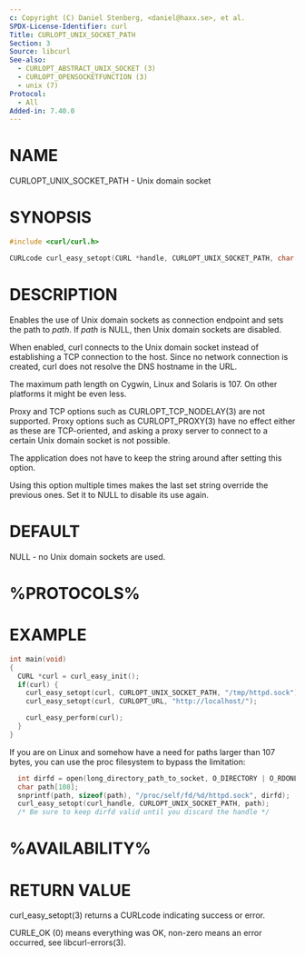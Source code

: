 ```yaml
---
c: Copyright (C) Daniel Stenberg, <daniel@haxx.se>, et al.
SPDX-License-Identifier: curl
Title: CURLOPT_UNIX_SOCKET_PATH
Section: 3
Source: libcurl
See-also:
  - CURLOPT_ABSTRACT_UNIX_SOCKET (3)
  - CURLOPT_OPENSOCKETFUNCTION (3)
  - unix (7)
Protocol:
  - All
Added-in: 7.40.0
---
```


# NAME

CURLOPT_UNIX_SOCKET_PATH - Unix domain socket

# SYNOPSIS

~~~c
#include <curl/curl.h>

CURLcode curl_easy_setopt(CURL *handle, CURLOPT_UNIX_SOCKET_PATH, char *path);
~~~

# DESCRIPTION

Enables the use of Unix domain sockets as connection endpoint and sets the
path to *path*. If *path* is NULL, then Unix domain sockets are
disabled.

When enabled, curl connects to the Unix domain socket instead of establishing
a TCP connection to the host. Since no network connection is created, curl
does not resolve the DNS hostname in the URL.

The maximum path length on Cygwin, Linux and Solaris is 107. On other platforms
it might be even less.

Proxy and TCP options such as CURLOPT_TCP_NODELAY(3) are not supported. Proxy
options such as CURLOPT_PROXY(3) have no effect either as these are
TCP-oriented, and asking a proxy server to connect to a certain Unix domain
socket is not possible.

The application does not have to keep the string around after setting this
option.

Using this option multiple times makes the last set string override the
previous ones. Set it to NULL to disable its use again.

# DEFAULT

NULL - no Unix domain sockets are used.

# %PROTOCOLS%

# EXAMPLE

~~~c
int main(void)
{
  CURL *curl = curl_easy_init();
  if(curl) {
    curl_easy_setopt(curl, CURLOPT_UNIX_SOCKET_PATH, "/tmp/httpd.sock");
    curl_easy_setopt(curl, CURLOPT_URL, "http://localhost/");

    curl_easy_perform(curl);
  }
}
~~~

If you are on Linux and somehow have a need for paths larger than 107 bytes,
you can use the proc filesystem to bypass the limitation:

~~~c
  int dirfd = open(long_directory_path_to_socket, O_DIRECTORY | O_RDONLY);
  char path[108];
  snprintf(path, sizeof(path), "/proc/self/fd/%d/httpd.sock", dirfd);
  curl_easy_setopt(curl_handle, CURLOPT_UNIX_SOCKET_PATH, path);
  /* Be sure to keep dirfd valid until you discard the handle */
~~~

# %AVAILABILITY%

# RETURN VALUE

curl_easy_setopt(3) returns a CURLcode indicating success or error.

CURLE_OK (0) means everything was OK, non-zero means an error occurred, see
libcurl-errors(3).

